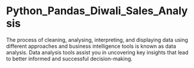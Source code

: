 # Python_Pandas_Diwali_Sales_Analysis
The process of cleaning, analysing, interpreting, and displaying data using different approaches and business intelligence tools is known as data analysis. Data analysis tools assist you in uncovering key insights that lead to better informed and successful decision-making. 

